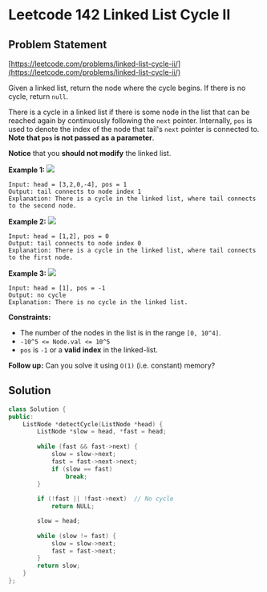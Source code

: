 # Leetcode 142 Linked List Cycle II

## Problem Statement

[https://leetcode.com/problems/linked-list-cycle-ii/](https://leetcode.com/problems/linked-list-cycle-ii/)

Given a linked list, return the node where the cycle begins. If there is no cycle, return `null`.

There is a cycle in a linked list if there is some node in the list that can be reached again by continuously following the `next` pointer. Internally, `pos` is used to denote the index of the node that tail's `next` pointer is connected to. **Note that `pos` is not passed as a parameter**.

**Notice** that you **should not modify** the linked list.

**Example 1:** ![](https://assets.leetcode.com/uploads/2018/12/07/circularlinkedlist.png)

```text
Input: head = [3,2,0,-4], pos = 1
Output: tail connects to node index 1
Explanation: There is a cycle in the linked list, where tail connects to the second node.
```

**Example 2:** ![](https://assets.leetcode.com/uploads/2018/12/07/circularlinkedlist_test2.png)

```text
Input: head = [1,2], pos = 0
Output: tail connects to node index 0
Explanation: There is a cycle in the linked list, where tail connects to the first node.
```

**Example 3:** ![](https://assets.leetcode.com/uploads/2018/12/07/circularlinkedlist_test3.png)

```text
Input: head = [1], pos = -1
Output: no cycle
Explanation: There is no cycle in the linked list.
```

**Constraints:**

* The number of the nodes in the list is in the range `[0, 10^4]`.
* `-10^5 <= Node.val <= 10^5`
* `pos` is `-1` or a **valid index** in the linked-list.

**Follow up:** Can you solve it using `O(1)` \(i.e. constant\) memory?

## Solution

```cpp
class Solution {
public:
    ListNode *detectCycle(ListNode *head) {
        ListNode *slow = head, *fast = head;
        
        while (fast && fast->next) {
            slow = slow->next;
            fast = fast->next->next;
            if (slow == fast) 
                break;
        }
        
        if (!fast || !fast->next)  // No cycle
            return NULL;

        slow = head;
        
        while (slow != fast) {
            slow = slow->next;
            fast = fast->next;
        }
        return slow;   
    }
};
```

